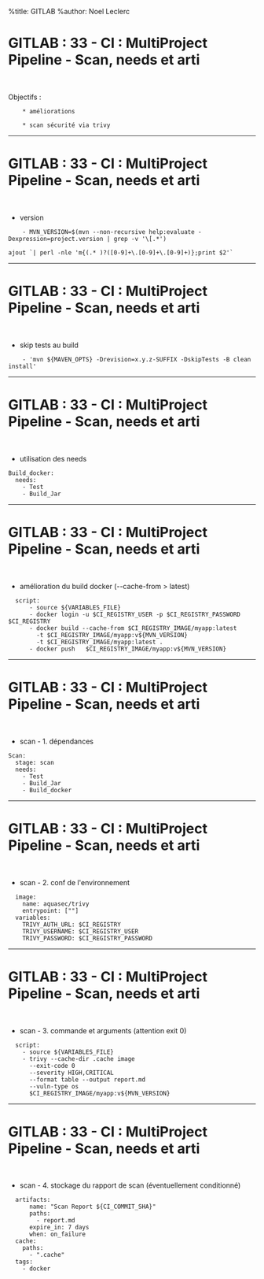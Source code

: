 %title: GITLAB
%author: Noel Leclerc


# GITLAB : 33	- CI : MultiProject Pipeline - Scan, needs et arti

<br>

Objectifs :

		* améliorations

		* scan sécurité via trivy

----------------------------------------------------------------------------------------------------

# GITLAB : 33	- CI : MultiProject Pipeline - Scan, needs et arti

<br>

* version

```
    - MVN_VERSION=$(mvn --non-recursive help:evaluate -Dexpression=project.version | grep -v '\[.*')

ajout `| perl -nle 'm{(.* )?([0-9]+\.[0-9]+\.[0-9]+)};print $2'`

```

----------------------------------------------------------------------------------------------------

# GITLAB : 33	- CI : MultiProject Pipeline - Scan, needs et arti

<br>

* skip tests au build

```
    - 'mvn ${MAVEN_OPTS} -Drevision=x.y.z-SUFFIX -DskipTests -B clean install'
```

----------------------------------------------------------------------------------------------------

# GITLAB : 33	- CI : MultiProject Pipeline - Scan, needs et arti

<br>

* utilisation des needs

```
Build_docker:
  needs:
    - Test
    - Build_Jar
```

----------------------------------------------------------------------------------------------------

# GITLAB : 33	- CI : MultiProject Pipeline - Scan, needs et arti

<br>

* amélioration du build docker (--cache-from > latest)

```
  script:
      - source ${VARIABLES_FILE}
      - docker login -u $CI_REGISTRY_USER -p $CI_REGISTRY_PASSWORD $CI_REGISTRY
      - docker build --cache-from $CI_REGISTRY_IMAGE/myapp:latest
        -t $CI_REGISTRY_IMAGE/myapp:v${MVN_VERSION}
        -t $CI_REGISTRY_IMAGE/myapp:latest .
      - docker push   $CI_REGISTRY_IMAGE/myapp:v${MVN_VERSION}
```

----------------------------------------------------------------------------------------------------

# GITLAB : 33	- CI : MultiProject Pipeline - Scan, needs et arti

<br>

* scan - 1. dépendances

```
Scan:
  stage: scan
  needs:
    - Test
    - Build_Jar
    - Build_docker
```

----------------------------------------------------------------------------------------------------

# GITLAB : 33	- CI : MultiProject Pipeline - Scan, needs et arti

<br>

* scan - 2. conf de l'environnement

```
  image:
    name: aquasec/trivy
    entrypoint: [""]
  variables:
    TRIVY_AUTH_URL: $CI_REGISTRY
    TRIVY_USERNAME: $CI_REGISTRY_USER
    TRIVY_PASSWORD: $CI_REGISTRY_PASSWORD
```

----------------------------------------------------------------------------------------------------

# GITLAB : 33	- CI : MultiProject Pipeline - Scan, needs et arti

<br>

* scan - 3. commande et arguments (attention exit 0)

```
  script:
    - source ${VARIABLES_FILE}
    - trivy --cache-dir .cache image
      --exit-code 0
      --severity HIGH,CRITICAL
      --format table --output report.md
      --vuln-type os
      $CI_REGISTRY_IMAGE/myapp:v${MVN_VERSION}
```

----------------------------------------------------------------------------------------------------

# GITLAB : 33	- CI : MultiProject Pipeline - Scan, needs et arti

<br>

* scan - 4. stockage du rapport de scan (éventuellement conditionné)

```
  artifacts:
      name: "Scan Report ${CI_COMMIT_SHA}"
      paths:
        - report.md
      expire_in: 7 days
      when: on_failure
  cache:
    paths:
      - ".cache"
  tags:
    - docker
```
